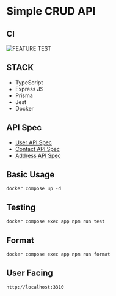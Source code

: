 # Simple CRUD API

## CI

![FEATURE TEST](https://github.com/kevariable/ts-restful-api/actions/workflows/feature-test.yml/badge.svg)

## STACK

- TypeScript
- Express JS
- Prisma
- Jest
- Docker

## API Spec

- [User API Spec](./docs/user.spec.md)
- [Contact API Spec](./docs/contact.spec.md)
- [Address API Spec](./docs/address.spec.md)

## Basic Usage

```
docker compose up -d
```

## Testing

```
docker compose exec app npm run test
```

## Format

```
docker compose exec app npm run format
```

## User Facing

```
http://localhost:3310
```
